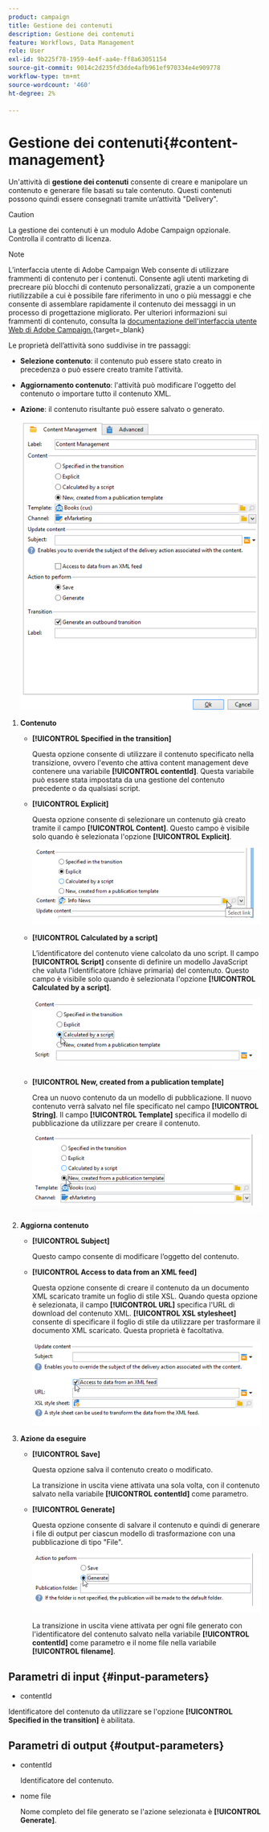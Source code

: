 ```yaml
---
product: campaign
title: Gestione dei contenuti
description: Gestione dei contenuti
feature: Workflows, Data Management
role: User
exl-id: 9b225f78-1959-4e4f-aa4e-ff8a63051154
source-git-commit: 9014c2d235fd3dde4afb961ef970334e4e909778
workflow-type: tm+mt
source-wordcount: '460'
ht-degree: 2%

---
```


# Gestione dei contenuti{#content-management}

Un&#39;attività di **gestione dei contenuti** consente di creare e manipolare un contenuto e generare file basati su tale contenuto. Questi contenuti possono quindi essere consegnati tramite un’attività &quot;Delivery&quot;.

>[!CAUTION]
>
>La gestione dei contenuti è un modulo Adobe Campaign opzionale. Controlla il contratto di licenza.

>[!NOTE]
>
>L’interfaccia utente di Adobe Campaign Web consente di utilizzare frammenti di contenuto per i contenuti. Consente agli utenti marketing di precreare più blocchi di contenuto personalizzati, grazie a un componente riutilizzabile a cui è possibile fare riferimento in uno o più messaggi e che consente di assemblare rapidamente il contenuto dei messaggi in un processo di progettazione migliorato. Per ulteriori informazioni sui frammenti di contenuto, consulta la [documentazione dell&#39;interfaccia utente Web di Adobe Campaign.](https://experienceleague.adobe.com/en/docs/campaign-web/v8/content/manage-reusable-content/fragments/fragments){target=_blank}

Le proprietà dell’attività sono suddivise in tre passaggi:

* **Selezione contenuto**: il contenuto può essere stato creato in precedenza o può essere creato tramite l&#39;attività.
* **Aggiornamento contenuto**: l&#39;attività può modificare l&#39;oggetto del contenuto o importare tutto il contenuto XML.
* **Azione**: il contenuto risultante può essere salvato o generato.

  ![](assets/content_mgmt_edit.png)

1. **Contenuto**

   * **[!UICONTROL Specified in the transition]**

     Questa opzione consente di utilizzare il contenuto specificato nella transizione, ovvero l&#39;evento che attiva content management deve contenere una variabile **[!UICONTROL contentId]**. Questa variabile può essere stata impostata da una gestione del contenuto precedente o da qualsiasi script.

   * **[!UICONTROL Explicit]**

     Questa opzione consente di selezionare un contenuto già creato tramite il campo **[!UICONTROL Content]**. Questo campo è visibile solo quando è selezionata l&#39;opzione **[!UICONTROL Explicit]**.

     ![](assets/content_mgmt_explicit.png)

   * **[!UICONTROL Calculated by a script]**

     L’identificatore del contenuto viene calcolato da uno script. Il campo **[!UICONTROL Script]** consente di definire un modello JavaScript che valuta l&#39;identificatore (chiave primaria) del contenuto. Questo campo è visibile solo quando è selezionata l&#39;opzione **[!UICONTROL Calculated by a script]**.

     ![](assets/content_mgmt_script.png)

   * **[!UICONTROL New, created from a publication template]**

     Crea un nuovo contenuto da un modello di pubblicazione. Il nuovo contenuto verrà salvato nel file specificato nel campo **[!UICONTROL String]**. Il campo **[!UICONTROL Template]** specifica il modello di pubblicazione da utilizzare per creare il contenuto.

     ![](assets/content_mgmt_new.png)

1. **Aggiorna contenuto**

   * **[!UICONTROL Subject]**

     Questo campo consente di modificare l’oggetto del contenuto.

   * **[!UICONTROL Access to data from an XML feed]**

     Questa opzione consente di creare il contenuto da un documento XML scaricato tramite un foglio di stile XSL. Quando questa opzione è selezionata, il campo **[!UICONTROL URL]** specifica l&#39;URL di download del contenuto XML. **[!UICONTROL XSL stylesheet]** consente di specificare il foglio di stile da utilizzare per trasformare il documento XML scaricato. Questa proprietà è facoltativa.

     ![](assets/content_mgmt_xmlcontent.png)

1. **Azione da eseguire**

   * **[!UICONTROL Save]**

     Questa opzione salva il contenuto creato o modificato.

     La transizione in uscita viene attivata una sola volta, con il contenuto salvato nella variabile **[!UICONTROL contentId]** come parametro.

   * **[!UICONTROL Generate]**

     Questa opzione consente di salvare il contenuto e quindi di generare i file di output per ciascun modello di trasformazione con una pubblicazione di tipo &quot;File&quot;.

     ![](assets/content_mgmt_generate.png)

     La transizione in uscita viene attivata per ogni file generato con l&#39;identificatore del contenuto salvato nella variabile **[!UICONTROL contentId]** come parametro e il nome file nella variabile **[!UICONTROL filename]**.

## Parametri di input {#input-parameters}

* contentId

Identificatore del contenuto da utilizzare se l&#39;opzione **[!UICONTROL Specified in the transition]** è abilitata.

## Parametri di output {#output-parameters}

* contentId

  Identificatore del contenuto.

* nome file

  Nome completo del file generato se l&#39;azione selezionata è **[!UICONTROL Generate]**.
